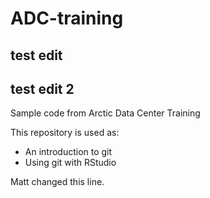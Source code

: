 # ADC-training
## test edit 
## test edit 2

Sample code from Arctic Data Center Training

This repository is used as:

* An introduction to git
* Using git with RStudio

Matt changed this line.